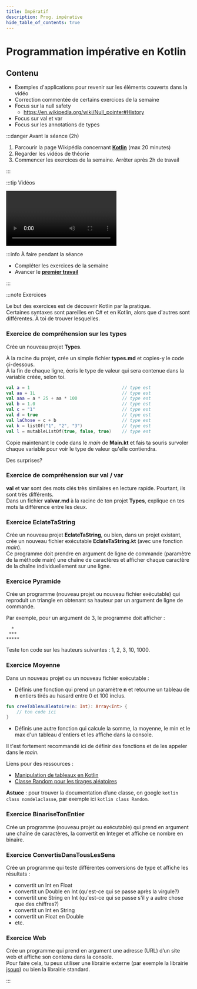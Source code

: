 ```yaml
---
title: Impératif
description: Prog. impérative
hide_table_of_contents: true
---
```


# Programmation impérative en Kotlin

## Contenu

- Exemples d'applications pour revenir sur les éléments couverts dans la vidéo
- Correction commentée de certains exercices de la semaine
- Focus sur la null safety 
  - https://en.wikipedia.org/wiki/Null_pointer#History
- Focus sur val et var
- Focus sur les annotations de types

<Row>

<Column>

:::danger Avant la séance (2h)

1. Parcourir la page Wikipédia concernant **[Kotlin](<https://fr.wikipedia.org/wiki/Kotlin_(langage)>)** (max 20 minutes)
2. Regarder les vidéos de théorie
3. Commencer les exercices de la semaine. Arrêter après 2h de travail

:::

</Column>

<Column>

:::tip Vidéos

<Video url="https://youtu.be/PSnfqJ8pW2k"/>

<Video url="https://youtu.be/kpBcxKXacZM"/>

<Video url="https://youtu.be/BzFx1dszk4I"/>

:::

</Column>

<Column>

:::info À faire pendant la séance

- Compléter les exercices de la semaine
- Avancer le **[premier travail](../tp/tp1)**

:::

</Column>

</Row>

:::note Exercices

Le but des exercices est de découvrir Kotlin par la pratique.\
Certaines syntaxes sont pareilles en C# et en Kotlin, alors que d'autres sont différentes. À toi de trouver lesquelles.

### Exercice de compréhension sur les types

Crée un nouveau projet **Types**.

À la racine du projet, crée un simple fichier **types.md** et copies-y le code ci-dessous.\
À la fin de chaque ligne, écris le type de valeur qui sera contenue dans la variable créée, selon toi.
```kotlin
val a = 1                                   // type est            
val aa = 1L                                 // type est
val aaa = a * 25 + aa * 100                 // type est
val b = 1.0                                 // type est 
val c = "1"                                 // type est 
val d = true                                // type est
val laChose = c + b                         // type est
val k = listOf("1", "2", "3")               // type est
val l = mutableListOf(true, false, true)    // type est
```

Copie maintenant le code dans le *main* de **Main.kt** et fais ta souris survoler chaque variable pour voir le type de valeur qu'elle contiendra.

Des surprises?

### Exercice de compréhension sur val / var

**val** et **var** sont des mots clés très similaires en lecture rapide. Pourtant, ils sont très différents.\
Dans un fichier **valvar.md** à la racine de ton projet **Types**, explique en tes mots la différence entre les deux.

### Exercice EclateTaString

Crée un nouveau projet **EclateTaString**, ou bien, dans un projet existant, crée un nouveau fichier exécutable **EclateTaString.kt** (avec une fonction *main*).\
Ce programme doit prendre en argument de ligne de commande (paramètre de la méthode main) une chaîne de caractères et afficher chaque caractère de la chaîne individuellement sur une ligne.

### Exercice Pyramide

Crée un programme (nouveau projet ou nouveau fichier exécutable) qui reproduit un triangle en obtenant sa hauteur par un argument de ligne de commande.

Par exemple, pour un argument de 3, le programme doit afficher :
```
  *
 ***
*****
```

Teste ton code sur les hauteurs suivantes : 1, 2, 3, 10, 1000.

### Exercice Moyenne

Dans un nouveau projet ou un nouveau fichier exécutable :
- Définis une fonction qui prend un paramètre **n** et retourne un tableau de **n** entiers tirés au hasard entre 0 et 100 inclus.
```kotlin
fun creeTableauAleatoire(n: Int): Array<Int> {
    // ton code ici
}
```
- Définis une autre fonction qui calcule la somme, la moyenne, le min et le max d'un tableau d'entiers et les affiche dans la console.

Il t'est fortement recommandé ici de définir des fonctions et de les appeler dans le *main*.

Liens pour des ressources :
- [Manipulation de tableaux en Kotlin](https://kotlinlang.org/docs/arrays.html#create-arrays)
- [Classe Random pour les tirages aléatoires](https://kotlinlang.org/api/latest/jvm/stdlib/kotlin.random/-random/)

**Astuce** : pour trouver la documentation d’une classe, on google `kotlin class nomdelaclasse`, par exemple ici `kotlin class Random`.

### Exercice BinariseTonEntier

Crée un programme (nouveau projet ou exécutable) qui prend en argument une chaîne de caractères, la convertit en Integer et affiche ce nombre en binaire.

### Exercice ConvertisDansTousLesSens

Crée un programme qui teste différentes conversions de type et affiche les résultats :
- convertit un Int en Float
- convertit un Double en Int (qu'est-ce qui se passe après la virgule?)
- convertit une String en Int (qu'est-ce qui se passe s'il y a autre chose que des chiffres?)
- convertit un Int en String
- convertit un Float en Double
- etc.

### Exercice Web

Crée un programme qui prend en argument une adresse (URL) d’un site web et affiche son contenu dans la console.\
Pour faire cela, tu peux utiliser une librairie externe (par exemple la librairie [jsoup](https://jsoup.org/)) ou bien la librairie standard.

:::
